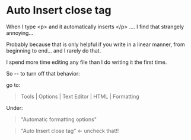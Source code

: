 ﻿# Auto Insert close tag

When I type &lt;p&gt; and it automatically inserts &lt;/p&gt; .... I find that strangely annoying...

Probably because that is only helpful if you write in a linear manner, from beginning to end... and I rarely do that.

I spend more time editing any file than I do writing it the first time.

So -- to turn off that behavior:

go to:

> Tools | Options | Text Editor | HTML | Formatting

Under:

> "Automatic formatting options"

> "Auto Insert close tag" &larr; uncheck that!!
